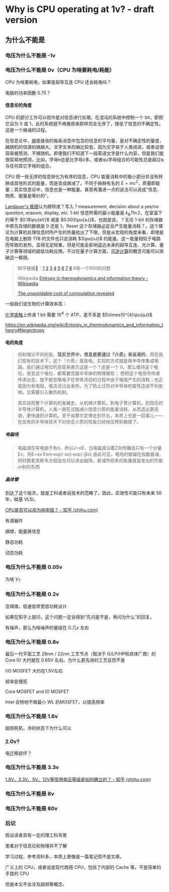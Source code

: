 # Why is CPU operating at 1v? - draft version

## 为什么不能是

### 电压为什么不能是 -1v

### 电压为什么不能是 0v（CPU 为啥要耗电/耗能）

CPU 为啥要耗电，如果是超导互连 CPU 还会耗电吗？

电脑的功率因数 0.75？

#### 信息论的角度

CPU 的部分工作可以视作是对信息进行处理。在混沌的系统中控制一个 bit，即把它设为 0 或 1，此时系统就不再像原来那样完全无序了，降低了信息的不确定性。这是一个熵减的过程。

在信息论中，[熵](https://zh.wikipedia.org/wiki/熵_(信息论))是接收的每条消息中包含的信息的平均量，是对不确定性的量度，越随机的信源的熵越大。文字文本的熵比较低，因为文字易于人类阅读，或者说很容易被预测、不够随机。即便我们不知道下一段英语文字是什么内容，但是我们能很容易地预测，比如，字母e总是比字母z多，或者qu字母组合的可能性总是超过q与任何其它字母的组合。

CPU 把一些无序的信息转化为有序的信息，CPU 能量消耗中的极小部分并没有转换成其他形式的能量，而是变成熵减了。不同于赫赫有名的 $E=mc^2$，质量即能量；其实信息论中，信息也是一种能量。甚至再激进一点的说法可以说成“信息、物质、能量是等价的”。

[Landauer's 极限](https://en.wikipedia.org/wiki/Landauer's_principle)认为擦除或？写入？measurement, decision about a yes/no question, erasure, display, etc. 1-bit 信息所需的最小能量是 $k_{\mathrm{B}}T\ln2$，在室温下约等于 $0.18\pu{eV}$ 或是 $0.003\pu{aJ}$，也就是说，？无论 1-bit 的存储器中原先存储的数据是 0 还是 1，Reset 这个存储器必定会产生能量消耗？。这个理论为计算机处理信息时所产生的热量给出了下限，但是从宏观的角度来看，即使是在电脑上删除 1TB 的文件也只会消耗 $3\pu{nJ}$ 的能量。这一能量相较于电路而导致的发热，显得无足轻重，但是可能会影响遥远未来的超导互连、光计算、量子计算等领域的超低功耗应用。不过在量子计算方面，[可逆计算](https://en.wikipedia.org/wiki/Reversible_computing)的概念可能可以突破这一极限。

> 知乎链接🔗：[1](https://www.zhihu.com/question/29137271) [2](https://www.zhihu.com/question/37386721) [3](https://www.zhihu.com/question/28727056) [4](https://www.zhihu.com/question/22346756) [5](https://www.zhihu.com/question/28727056) [6](https://www.zhihu.com/question/21168308) [7](https://www.zhihu.com/question/26937449) [8](https://www.zhihu.com/question/266776516) 8有一个500的问题
>
> Wikipedia [Entropy in thermodynamics and information theory - Wikipedia](https://en.wikipedia.org/wiki/Entropy_in_thermodynamics_and_information_theory)
>
> [The unavoidable cost of computation revealed](https://www.nature.com/articles/nature.2012.10186)

一般我们说生物的计算效率高：

[化学突触](https://en.wikipedia.org/wiki/Chemical_synapse)上传递 1 bit 需要 $10^{4}$ 个 ATP，差不多是 $5\times10^{4}\pu{aJ}$ 

https://en.wikipedia.org/wiki/Entropy_in_thermodynamics_and_information_theory#Negentropy



#### 电的角度

> 但和理论不同的是，**现实世界中，信息是要通过『介质』来呈递的**，而在我们现有的技术下，这个『介质』就是电，实现的方式就是用半导体集成电路。我们通过电位的高低来表示这是一个 1 还是一个 0。那么维持这个电位，改变这个电位，都需要克服半导体的物理属性； 想把这个电信号传递传递出去，就不能忽略电子在导体流动的过程中由于电阻产生的消耗；也正是因为有电阻，电流流过会发热，为了防止过热对半导体的属性造成不利影响，又需要引入散热机制。
>
> 其实综观整个计算机的发展史，从机械计算机，到电子管计算机，到现在的半导体计算机，人类一直在试图减小信息介质的能量消耗，从而造出更高效，更快速的计算机。至于说摩尔定律走到尽头，本质上也是一回事儿——在现有的半导体技术下对信息介质的性能已经快压榨到极限了。

##### 电磁场

> 电磁波在导电由于有σ，所以J=σE，当电磁波沿着Z向传播且只有一个分量Ex，则E=ex·Exm·exp(-αx)·exp(-jβz) 由此可见，电场的振幅在指数衰减，同时靠麦克斯韦方程组也可以求出磁场，衰减所损失的能量就是发出的热能or别的东西

##### 晶体管

到达了这个层次，就是工科或者说技术的范畴了。因此，实效性可能只有未来 50 年，硅基 VLSI。

[CPU是否可以视为纯电阻？ - 知乎 (zhihu.com)](https://www.zhihu.com/question/498045181)

有源器件

熵增，能量换信息



静态功耗

动态功耗

### 电压为什么不能是 0.05v

为啥 $V_{T}$ 

### 电压为什么不能是 0.2v

亚阈值，低速低带宽低功耗设计

如果在知乎上提问，这个问题一定会得到“先问是不是，再问为什么”的回复。



有噪声，那么为啥噪声的量级在 0.几v 左右



### 电压为什么不能是 0.8v





最后一代平面工艺 28nm / 22nm 工艺节点（取决于 G/LP/HP和具体厂商）的 Core IO 大约就在 0.85V 左右。为什么更先进的工艺反而不是

I/O MOSFET 大约在1.5V左右

频率低慢死

Core MOSFET and IO MOSFET

Intel 会特地不做最小 WL 的MOSFET，以提高频率

### 电压为什么不能是 1.6v

超频死机，冷的状态下为什么可以

### 2.0v? 

电迁移损坏？

### 电压为什么不能是 3.3v

[1.8V、3.3V、5V、12V等常用电压等级是如何确立的？ - 知乎 (zhihu.com)](https://www.zhihu.com/question/517783284)

### 电压为什么不能是 8v

### 电压为什么不能是 80v



### 后记

假设读者具有一定的理工科背景

笔者对于信息论和物理并不了解

学习过程，参考资料多，本质上更像是一篇笔记而不是文章。

广义上的 CPU，或者说是现代商用 CPU，包括了内部的 Cache 等。不是简单的手搓的 CPU

但是本文不会涉及超频等概念。
